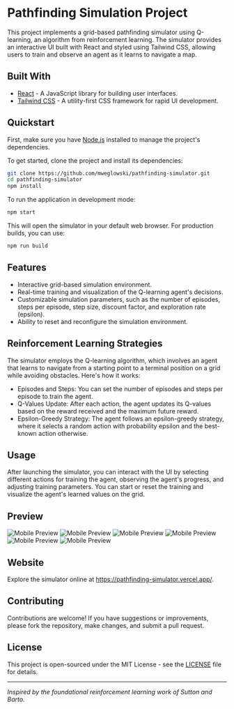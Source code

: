 # Pathfinding Simulation Project

This project implements a grid-based pathfinding simulator using Q-learning, an algorithm from reinforcement learning. The simulator provides an interactive UI built with React and styled using Tailwind CSS, allowing users to train and observe an agent as it learns to navigate a map.

## Built With

- [React](https://reactjs.org/) - A JavaScript library for building user interfaces.
- [Tailwind CSS](https://tailwindcss.com/) - A utility-first CSS framework for rapid UI development.

## Quickstart

First, make sure you have [Node.js](https://nodejs.org/) installed to manage the project's dependencies.

To get started, clone the project and install its dependencies:

```sh
git clone https://github.com/mweglowski/pathfinding-simulator.git
cd pathfinding-simulator
npm install
```

To run the application in development mode:

```sh
npm start
```

This will open the simulator in your default web browser. For production builds, you can use:

```sh
npm run build
```

## Features
- Interactive grid-based simulation environment.
- Real-time training and visualization of the Q-learning agent's decisions.
- Customizable simulation parameters, such as the number of episodes, steps per episode, step size, discount factor, and exploration rate (epsilon).
- Ability to reset and reconfigure the simulation environment.

## Reinforcement Learning Strategies
The simulator employs the Q-learning algorithm, which involves an agent that learns to navigate from a starting point to a terminal position on a grid while avoiding obstacles. Here's how it works:

- Episodes and Steps: You can set the number of episodes and steps per episode to train the agent.
- Q-Values Update: After each action, the agent updates its Q-values based on the reward received and the maximum future reward.
- Epsilon-Greedy Strategy: The agent follows an epsilon-greedy strategy, where it selects a random action with probability epsilon and the best-known action otherwise.

## Usage
After launching the simulator, you can interact with the UI by selecting different actions for training the agent, observing the agent's progress, and adjusting training parameters. You can start or reset the training and visualize the agent's learned values on the grid.

## Preview

![Mobile Preview](https://i.imgur.com/U1x4pzh.png)
![Mobile Preview](https://i.imgur.com/Gk7N3An.png)
![Mobile Preview](https://i.imgur.com/HGxkta9.png)
![Mobile Preview](https://i.imgur.com/B9lSGRi.png)
![Mobile Preview](https://i.imgur.com/e4Z7LTu.png)
![Mobile Preview](https://i.imgur.com/lygRAS2.png)

## Website
Explore the simulator online at https://pathfinding-simulator.vercel.app/.

## Contributing
Contributions are welcome! If you have suggestions or improvements, please fork the repository, make changes, and submit a pull request.

## License
This project is open-sourced under the MIT License - see the [LICENSE](LICENSE.md) file for details.

---

*Inspired by the foundational reinforcement learning work of Sutton and Barto.*


